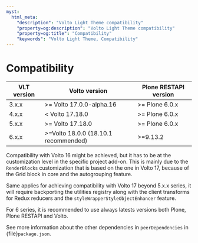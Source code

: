 ```yaml
---
myst:
  html_meta:
    "description": "Volto Light Theme compatibility"
    "property=og:description": "Volto Light Theme compatibility"
    "property=og:title": "Compatibility"
    "keywords": "Volto Light Theme, Compatibility"
---
```


# Compatibility

| VLT version | Volto version | Plone RESTAPI version |
|-------------|---------------|-----------------------|
| 3.x.x       |   >= Volto 17.0.0-alpha.16  | >= Plone 6.0.x |
| 4.x.x       |   < Volto 17.18.0  | >= Plone 6.0.x |
| 5.x.x       |   >= Volto 17.18.0 | >= Plone 6.0.x |
| 6.x.x       |   >=Volto 18.0.0 (18.10.1 recommended)  | >=9.13.2 |

Compatibility with Volto 16 might be achieved, but it has to be at the customization level in the specific project add-on.
This is mainly due to the `RenderBlocks` customization that is based on the one in Volto 17, because of the Grid block in core and the autogrouping feature.

Same applies for achieving compatibility with Volto 17 beyond 5.x.x series, it will require backporting the utilities registry along with the client transforms for Redux reducers and the `styleWrapperStyleObjectEnhancer` feature.

For 6 series, it is recommended to use always latests versions both Plone, Plone RESTAPI and Volto.

See more information about the other dependencies in `peerDependencies` in {file}`package.json`.
